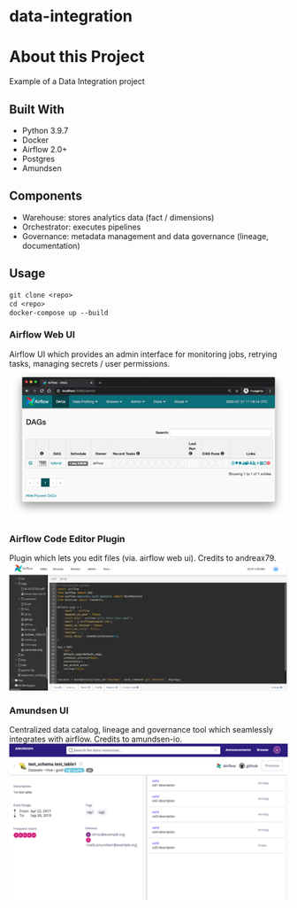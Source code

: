 # data-integration

# About this Project
Example of a Data Integration project

## Built With
* Python 3.9.7
* Docker
* Airflow 2.0+
* Postgres
* Amundsen

## Components
* Warehouse: stores analytics data (fact / dimensions)
* Orchestrator: executes pipelines
* Governance: metadata management and data governance (lineage, documentation)

## Usage

```
git clone <repo>
cd <repo>
docker-compose up --build
```

### Airflow Web UI
Airflow UI which provides an admin interface for monitoring jobs, retrying tasks, managing secrets / user permissions.
![airflow-web-ui](docs/airflow-web-ui.png)

### Airflow Code Editor Plugin
Plugin which lets you edit files (via. airflow web ui). Credits to andreax79.
![airflow-code-editor](docs/airflow-editor-plugin.png)

### Amundsen UI
Centralized data catalog, lineage and governance tool which seamlessly integrates with airflow. Credits to amundsen-io.
![amundsen-ui](docs/amundsen-ui.png)